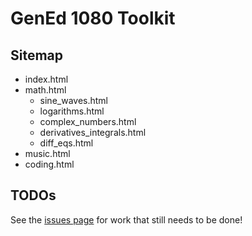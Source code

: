 # GenEd 1080 Toolkit

## Sitemap

- index.html  
- math.html
	- sine_waves.html
	- logarithms.html
	- complex_numbers.html
	- derivatives_integrals.html
	- diff_eqs.html
- music.html
- coding.html

## TODOs

See the [issues page](https://github.com/davidforrest/1080-toolkit/issues) for work that still needs to be done!
